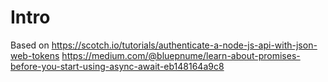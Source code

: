 # Intro

Based on https://scotch.io/tutorials/authenticate-a-node-js-api-with-json-web-tokens
https://medium.com/@bluepnume/learn-about-promises-before-you-start-using-async-await-eb148164a9c8
